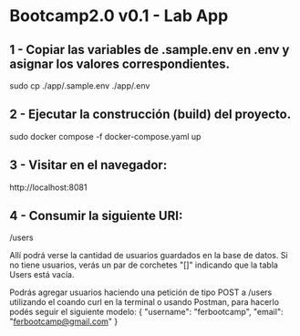 # Bootcamp2.0 v0.1 - Lab App

## 1 - Copiar las variables de .sample.env en .env y asignar los valores correspondientes.
sudo cp ./app/.sample.env ./app/.env

## 2 - Ejecutar la construcción (build) del proyecto.
sudo docker compose -f docker-compose.yaml up

## 3 - Visitar en el navegador:
http://localhost:8081

## 4 - Consumir la siguiente URI:
/users

Allí podrá verse la cantidad de usuarios guardados en la base de datos. Si no tiene usuarios, verás un par de corchetes "[]" indicando que la tabla Users está vacía.

Podrás agregar usuarios haciendo una petición de tipo POST a /users utilizando el coando curl en la terminal o usando Postman, para hacerlo podés seguir el siguiente modelo:
{
    "username": "ferbootcamp",
    "email": "ferbootcamp@gmail.com"
}